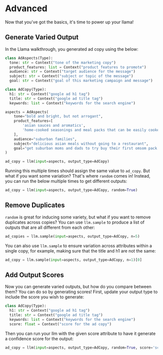 # Advanced

Now that you've got the basics, it's time to power up your llama!

## Generate Varied Output

In the Llama walkthrough, you generated ad copy using the below:

```python
class AdAspects(Type):
  tone: str = Context("tone of the marketing copy")
  product_features: list = Context("product features to promote")
  audience: str = Context("target audience for the message")
  subject: str = Context("subject or topic of the message")
  goal: str = Context("goal of this marketing campaign and message")

class AdCopy(Type):
  h1: str = Context("google ad h1 tag")
  title: str = Context("google ad title tag")
  keywords: list = Context("keywords for the search engine")

aspects = AdAspects(
    tone="bold and bright, but not arrogant",
    product_features=[
        'asian sauces and aromatics',
        'home-cooked seasonings and meal packs that can be easily cooked at home'
    ],
    audience="suburban families",
    subject="delicious asian meals without going to a restaurant",
    goal="get suburban moms and dads to try buy their first omsom pack or free tasting kit"
)

ad_copy = llm(input=aspects, output_type=AdCopy)
```

Running this multiple times should assign the same value to `ad_copy`. But what if you want some variation? That's where `random` comes in! Instead, you can run the below multiple times to get different outputs:

```python
ad_copy = llm(input=aspects, output_type=AdCopy, random=True)
```

## Remove Duplicates

`random` is great for inducing some variety, but what if you want to remove duplicates across copies? You can use `llm.sample` to produce a list of outputs that are all different from each other:

```python
ad_copies = llm.sample(input=aspects, output_type=AdCopy, n=5)
```

You can also use `llm.sample` to ensure variation across attributes within a single copy, for example, making sure that the title and h1 are not the same:

```python
ad_copy = llm.sample(input=aspects, output_type=AdCopy, n=1)[0]
```

## Add Output Scores

Now you can generate varied outputs, but how do you compare between them? You can do so by generating scores! First, update your output type to include the score you wish to generate:

```python
class AdCopy(Type):
  h1: str = Context("google ad h1 tag")
  title: str = Context("google ad title tag")
  keywords: list = Context("keywords for the search engine")
  score: float = Context("score for the ad copy")
```

Then you can run your llm with the given score attribute to have it generate a confidence score for the output:

```python
ad_copy = llm(input=aspects, output_type=AdCopy, random=True, score='score')
```